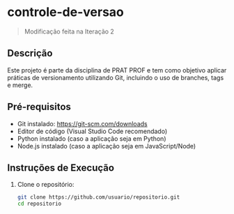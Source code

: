 # controle-de-versao
> Modificação feita na Iteração 2

## Descrição
Este projeto é parte da disciplina de PRAT PROF e tem como objetivo aplicar práticas de versionamento utilizando Git, incluindo o uso de branches, tags e merge.

## Pré-requisitos

- Git instalado: https://git-scm.com/downloads
- Editor de código (Visual Studio Code recomendado)
- Python instalado (caso a aplicação seja em Python)
- Node.js instalado (caso a aplicação seja em JavaScript/Node)

## Instruções de Execução

1. Clone o repositório:
   ```bash
   git clone https://github.com/usuario/repositorio.git
   cd repositorio
